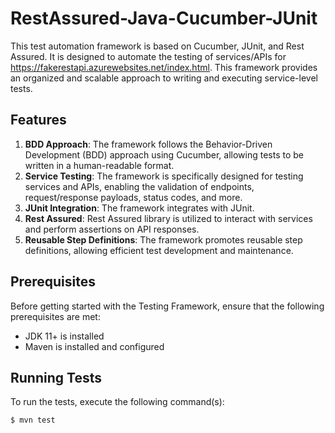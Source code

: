 # RestAssured-Java-Cucumber-JUnit

This test automation framework is based on Cucumber, JUnit, and Rest Assured. It is designed to automate the testing of services/APIs for https://fakerestapi.azurewebsites.net/index.html. This framework provides an organized and scalable approach to writing and executing service-level tests.

## Features
1. **BDD Approach**: The framework follows the Behavior-Driven Development (BDD) approach using Cucumber, allowing tests to be written in a human-readable format.
2. **Service Testing**: The framework is specifically designed for testing services and APIs, enabling the validation of endpoints, request/response payloads, status codes, and more.
3. **JUnit Integration**: The framework integrates with JUnit.
4. **Rest Assured**: Rest Assured library is utilized to interact with services and perform assertions on API responses.
5. **Reusable Step Definitions**: The framework promotes reusable step definitions, allowing efficient test development and maintenance.

## Prerequisites
Before getting started with the Testing Framework, ensure that the following prerequisites are met:

- JDK 11+ is installed
- Maven is installed and configured

## Running Tests
To run the tests, execute the following command(s):

```shell
$ mvn test
